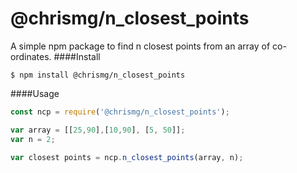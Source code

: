 # @chrismg/n_closest_points
A simple npm package to find n closest points from an array of co-ordinates.
####Install
```
$ npm install @chrismg/n_closest_points
```
####Usage
```js
const ncp = require('@chrismg/n_closest_points');

var array = [[25,90],[10,90], [5, 50]];
var n = 2;

var closest points = ncp.n_closest_points(array, n);
```
